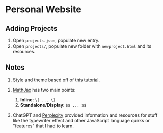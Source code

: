# Personal Website

## Adding Projects
1. Open `projects.json`, populate new entry.
2. Open `projects/`, populate new folder with `newproject.html` and its resources.

## Notes
1. Style and theme based off of this [tutorial](https://www.youtube.com/watch?v=ldwlOzRvYOU).

2. [MathJax](https://docs.mathjax.org/en/latest/basic/mathematics.html) has two main points:
   1. **Inline**: `\( ... \)`
   2. **Standalone/Display**: `$$ ... $$`
   
3. ChatGPT and [Perplexity](https://www.perplexity.ai/) provided information and resources for stuff like the typewriter effect and other JavaScript language quirks or "features" that I had to learn.
